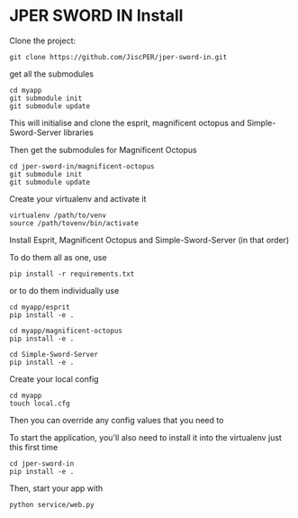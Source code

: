 # JPER SWORD IN Install

Clone the project:

    git clone https://github.com/JiscPER/jper-sword-in.git

get all the submodules

    cd myapp
    git submodule init
    git submodule update

This will initialise and clone the esprit, magnificent octopus and Simple-Sword-Server libraries

Then get the submodules for Magnificent Octopus

    cd jper-sword-in/magnificent-octopus
    git submodule init
    git submodule update

Create your virtualenv and activate it

    virtualenv /path/to/venv
    source /path/tovenv/bin/activate

Install Esprit, Magnificent Octopus and Simple-Sword-Server (in that order)

To do them all as one, use

    pip install -r requirements.txt

or to do them individually use

    cd myapp/esprit
    pip install -e .
    
    cd myapp/magnificent-octopus
    pip install -e .
    
    cd Simple-Sword-Server
    pip install -e .
    
Create your local config

    cd myapp
    touch local.cfg

Then you can override any config values that you need to

To start the application, you'll also need to install it into the virtualenv just this first time

    cd jper-sword-in
    pip install -e .

Then, start your app with

    python service/web.py

    
